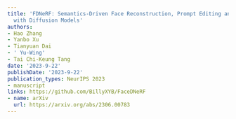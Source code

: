```yaml
---
title: 'FDNeRF: Semantics-Driven Face Reconstruction, Prompt Editing and Relighting
  with Diffusion Models'
authors:
- Hao Zhang
- Yanbo Xu
- Tianyuan Dai
- ' Yu-Wing'
- Tai Chi-Keung Tang
date: '2023-9-22'
publishDate: '2023-9-22'
publication_types: NeurIPS 2023
- manuscript
links: https://github.com/BillyXYB/FaceDNeRF
- name: arXiv
  url: https://arxiv.org/abs/2306.00783
---
```

